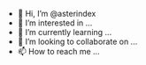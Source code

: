 - 👋 Hi, I’m @asterindex
- 👀 I’m interested in ...
- 🌱 I’m currently learning ...
- 💞️ I’m looking to collaborate on ...
- 📫 How to reach me ...

<!---
asterindex/asterindex is a ✨ special ✨ repository because its `README.md` (this file) appears on your GitHub profile.
You can click the Preview link to take a look at your changes.
--->
